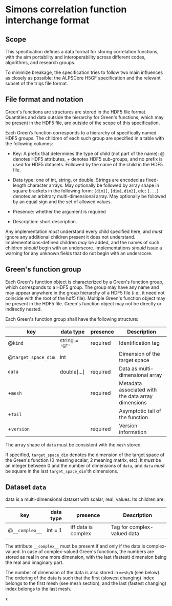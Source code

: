 Simons correlation function interchange format
==============================================

Scope
-----
This specification defines a data format for storing correlation functions, with the aim portability and interoperability across different codes, algorithms, and research groups.

To minimize breakage, the specification tries to follow two main influences as closely as possible: the ALPSCore H5GF specification and the relevant subset of the triqs file format.


File format and notation
------------------------
Green's functions are structures are stored in the HDF5 file format. Quantities and data outside the hierarchy for Green's functions, which may be present in the HDF5 file, are outside of the scope of this specification.

Each Green’s function corresponds to a hierarchy of specifically named HDF5 groups.  The children of each such group are specified in a table with the following columns:

 * Key: A prefix that determines the type of child (not part of the name): @ denotes HDF5 attributes, + denotes HDF5 sub-groups, and no prefix is used for HDF5 datasets. Followed by the name of the child in the HDF5 file.

 * Data type: one of int, string, or double.  Strings are encoded as fixed-length character arrays.  May optionally be followed by array shape in square brackets in the following form: `[dim1]`, `[dim1,dim2]`, etc; `[...]` denotes an arbitrary multi-dimensional array. May optionally be followed by an equal sign and the set of allowed values.

 * Presence: whether the argument is required
 
 * Description: short description.

Any implementation *must* understand every child specified here, and *must* ignore any additional children present it does not understand.  Implementations-defined children *may* be added, and the names of such children *should* begin with an underscore. Implementations *should* issue a warning for any unknown fields that do not begin with an underscore.


Green's function group
----------------------
Each Green's function object is characterized by a Green's function group, which corresponds to a HDF5 group. The group may have any name and may appear anywhere in the group hierarchy of a HDF5 file (i.e., it need not coincide with the root of the hdf5 file).  Multiple Green's function object may be present in the HDF5 file.  Green's function object may not be directly or indirectly nested.

Each Green's function group shall have the following structure:

| key                 | data type         | presence | Description |
|---------------------|-------------------|----------|-------------|
| @`kind`             | string = `'GF'`   | required | Identification tag |
| @`target_space_dim` | int               |          | Dimension of the target space |
| `data`              | double[...]       | required | Data as multi-dimensional array |
| +`mesh`             |                   | required | Metadata associated with the data array dimensions |
| +`tail`             |                   |          | Asymptotic tail of the function |
| +`version`          |                   | required | Version information |

The array shape of `data` must be consistent with the `mesh` stored.

If specified, `target_space_dim` denotes the dimension of the target space of the Green's function (0 meaning scalar, 2 meaning matrix, etc). It *must* be an integer between 0 and the number of dimensions of `data`, and `data` *must* be square in the last `target_space_dim`'th dimensions.


Dataset `data`
--------------

data is a multi-dimensional dataset with scalar, real, values.  Its children are:

| key                 | data type         | presence | Description |
|---------------------|-------------------|----------|-------------|
| @`__complex__`      | int = 1           | iff data is complex | Tag for complex-valued data |

The attribute `__complex__` must be present if and only if the data is complex-valued.  In case of complex-valued Green's functions, the numbers are stored as real in one more dimension, with the last (fastest) dimension being the real and imaginary part.  

The number of dimension of the data is also stored in `mesh/N` (see below).  The ordering of the data is such that the first (slowest changing) index belongs to the first mesh (see mesh section), and the last (fastest changing) index belongs to the last mesh.









x
